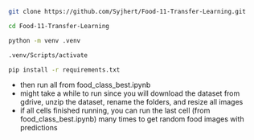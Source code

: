 ```bash
git clone https://github.com/Syjhert/Food-11-Transfer-Learning.git
```
```bash
cd Food-11-Transfer-Learning
```
```bash
python -m venv .venv
```
```bash
.venv/Scripts/activate
```
```bash
pip install -r requirements.txt
```

- then run all from food_class_best.ipynb
- might take a while to run since you will download the dataset from gdrive, unzip the dataset, rename the folders, and resize all images
- if all cells finished running, you can run the last cell (from food_class_best.ipynb) many times to get random food images with predictions
